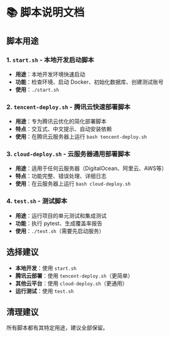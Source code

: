# 📚 脚本说明文档

## 脚本用途

### 1. `start.sh` - 本地开发启动脚本
- **用途**：本地开发环境快速启动
- **功能**：检查环境、启动 Docker、初始化数据库、创建测试账号
- **使用**：`./start.sh`

### 2. `tencent-deploy.sh` - 腾讯云快速部署脚本
- **用途**：专为腾讯云优化的简化部署脚本
- **特点**：交互式、中文提示、自动安装依赖
- **使用**：在腾讯云服务器上运行 `bash tencent-deploy.sh`

### 3. `cloud-deploy.sh` - 云服务器通用部署脚本
- **用途**：适用于任何云服务器（DigitalOcean、阿里云、AWS等）
- **特点**：功能完整、错误处理、详细日志
- **使用**：在云服务器上运行 `bash cloud-deploy.sh`

### 4. `test.sh` - 测试脚本
- **用途**：运行项目的单元测试和集成测试
- **功能**：执行 pytest、生成覆盖率报告
- **使用**：`./test.sh`（需要先启动服务）

## 选择建议

- **本地开发**：使用 `start.sh`
- **腾讯云部署**：使用 `tencent-deploy.sh`（更简单）
- **其他云平台**：使用 `cloud-deploy.sh`（更通用）
- **运行测试**：使用 `test.sh`

## 清理建议

所有脚本都有其特定用途，建议全部保留。